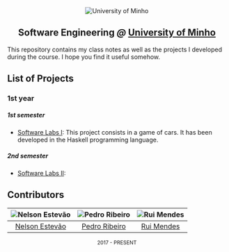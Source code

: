 <div align="center">
  <img src="https://www.eng.uminho.pt/SiteAssets/Logo.PNG" alt="University of Minho">
  <br>
  <h2>
  <strong>Software Engineering</strong>
  <em>@</em>
  <strong><a href="https://www.uminho.pt/EN/">University of Minho</a></strong>
  </h2>
</div>

This repository contains my class notes as well as the projects I developed
during the course. I hope you find it useful somehow.

## List of Projects

### **1st year**

##### 1st semester
  - [Software Labs I](/1st/1/Laboratórios%20de%20Informática%20I/Project):
This project consists in a game of cars. It has been developed in the Haskell
programming language.

##### 2nd semester
  - [Software Labs II]():
<!--
### **2nd year**
##### 1st semester
  - []()

##### 2nd semester
  - [Software Labs III]():
  - []()

### **3rd year**

##### 1st semester
  - []()

##### 2nd semester
  - [Software Labs IV]()
  - []()

### **4th year**

##### 1st semester
  - []()

##### 2nd semester
  - []()
-->

## Contributors

![Nelson Estevão][nelson-pic] | ![Pedro Ribeiro][pedro-pic] | ![Rui Mendes][rui-pic]
:---: | :---: | :---:
[Nelson Estevão][nelson] | [Pedro Ribeiro][pedro] | [Rui Mendes][rui]

[nelson]: https://github.com/nelsonmestevao
[nelson-pic]: https://github.com/nelsonmestevao.png?size=120

[pedro]: https://github.com/pedroribeiro22
[pedro-pic]: https://github.com/pedroribeiro22.png?size=120

[rui]: https://github.com/ruimendes29
[rui-pic]: https://github.com/ruimendes29.png?size=120


<div align="center">
<sub>2017 - PRESENT</sub>
</div>
